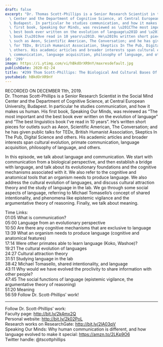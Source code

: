 ```yaml
---
draft: false
excerpt: "Dr. Thomas Scott-Phillips is a Senior Research Scientist in the Social Mind\
  \ Center and the Department of Cognitive Science, at Central European University,\
  \ Budapest. In particular he studies communication, and how it makes us human. His\
  \ first book, Speaking Our Minds, was reviewed as \u201CThe most important and the\
  \ best book ever written on the evolution of language\u201D and \u201CThe best linguistics\
  \ book I\u2019ve read in 10 years\u201D. He\u2019s written short pieces for outlets\
  \ such as Aeon, Scientific American, The Conversation; and he has given public talks\
  \ for TEDx, British Humanist Association, Skeptics In The Pub, Digital Science and\
  \ others. His academic articles and broader interests span cultural evolution, primate\
  \ communication, language acquisition, philosophy of language, and others."
id: '299'
image: https://i.ytimg.com/vi/hBkdOrXR9nY/maxresdefault.jpg
publishDate: 2020-02-24
title: '#299 Thom Scott-Phillips: The Biological And Cultural Bases Of Language'
youtubeid: hBkdOrXR9nY
---
```

<div class="timelinks">

RECORDED ON DECEMBER 11th, 2019.  
Dr. Thomas Scott-Phillips is a Senior Research Scientist in the Social Mind Center and the Department of Cognitive Science, at Central European University, Budapest. In particular he studies communication, and how it makes us human. His first book, Speaking Our Minds, was reviewed as “The most important and the best book ever written on the evolution of language” and “The best linguistics book I’ve read in 10 years”. He’s written short pieces for outlets such as Aeon, Scientific American, The Conversation; and he has given public talks for TEDx, British Humanist Association, Skeptics In The Pub, Digital Science and others. His academic articles and broader interests span cultural evolution, primate communication, language acquisition, philosophy of language, and others.

In this episode, we talk about language and communication. We start with communication from a biological perspective, and then establish a bridge with language, and talk about its evolutionary foundations and the cognitive mechanisms associated with it. We also refer to the cognitive and anatomical tools that an organism needs to produce language. We also address the cultural evolution of languages, and discuss cultural attraction theory and the study of language in the lab. We go through some social aspects of language, referring to Michael Tomasello’s concept of shared intentionality, and phenomena like epistemic vigilance and the argumentative theory of reasoning. Finally, we talk about meaning.



Time Links:  
<time>01:05</time> What is communication?   
<time>05:00</time> Language from an evolutionary perspective  
<time>10:50</time> Are there any cognitive mechanisms that are exclusive to language   
<time>13:39</time> What an organism needs to produce language (cognitive and anatomical features)  
<time>17:14</time> Were other primates able to learn language (Koko, Washoe)?  
<time>19:21</time> The cultural evolution of languages  
<time>24:27</time> Cultural attraction theory  
<time>31:51</time> Studying language in the lab  
<time>38:42</time> Michael Tomasello, shared intentionality, and language  
<time>43:11</time> Why would we have evolved the proclivity to share information with other people?  
<time>47:45</time> The social functions of language (epistemic vigilance, the argumentative theory of reasoning)  
<time>51:20</time> Meaning  
<time>56:59</time> Follow Dr. Scott-Phillips’ work!

---

Follow Dr. Scott-Phillips’ work:  
Faculty page: http://bit.ly/2k4mx2Q  
Personal website: http://bit.ly/2k02PoL  
Research works on ResearchGate: http://bit.ly/2lA03qV  
Speaking Our Minds: Why human communication is different, and how language evolved to make it special: https://amzn.to/2LKp9O6  
Twitter handle: @tscottphillips
</div>

